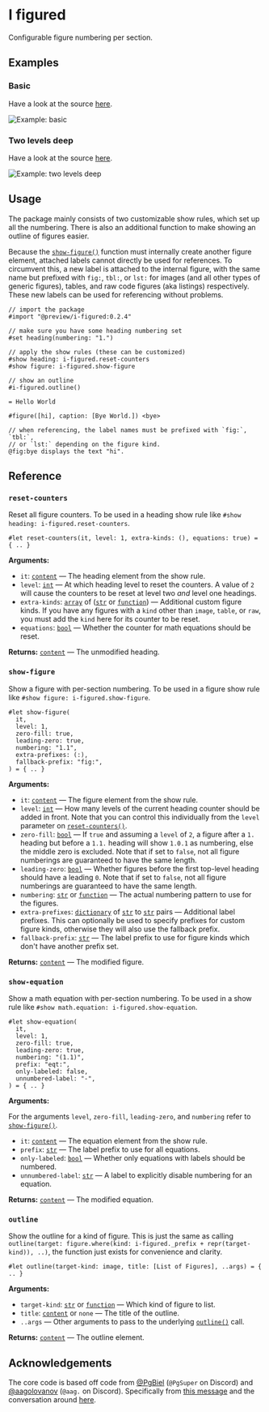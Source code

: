 # I figured

Configurable figure numbering per section.

## Examples

### Basic

Have a look at the source [here](./examples/basic.typ).

![Example: basic](./examples/basic.png)

### Two levels deep

Have a look at the source [here](./examples/level-two.typ).

![Example: two levels deep](./examples/level-two.png)

## Usage

The package mainly consists of two customizable show rules, which set up all the
numbering. There is also an additional function to make showing an outline of
figures easier.

Because the [`show-figure()`](#show-figure) function must internally create
another figure element, attached labels cannot directly be used for references.
To circumvent this, a new label is attached to the internal figure, with the
same name but prefixed with `fig:`, `tbl:`, or `lst:` for images (and all other
types of generic figures), tables, and raw code figures (aka listings)
respectively. These new labels can be used for referencing without problems.

```typ
// import the package
#import "@preview/i-figured:0.2.4"

// make sure you have some heading numbering set
#set heading(numbering: "1.")

// apply the show rules (these can be customized)
#show heading: i-figured.reset-counters
#show figure: i-figured.show-figure

// show an outline
#i-figured.outline()

= Hello World

#figure([hi], caption: [Bye World.]) <bye>

// when referencing, the label names must be prefixed with `fig:`, `tbl:`,
// or `lst:` depending on the figure kind.
@fig:bye displays the text "hi".
```

## Reference

### `reset-counters`

Reset all figure counters. To be used in a heading show rule like
`#show heading: i-figured.reset-counters`.

```typ
#let reset-counters(it, level: 1, extra-kinds: (), equations: true) = { .. }
```

**Arguments:**

- `it`: [`content`] &mdash; The heading element from the show rule.
- `level`: [`int`] &mdash; At which heading level to reset the counters. A value
  of `2` will cause the counters to be reset at level two _and_ level one
  headings.
- `extra-kinds`: [`array`] of ([`str`] or [`function`]) &mdash; Additional
  custom figure kinds. If you have any figures with a `kind` other than `image`,
  `table`, or `raw`, you must add the `kind` here for its counter to be reset.
- `equations`: [`bool`] &mdash; Whether the counter for math equations should be
  reset.

**Returns:** [`content`] &mdash; The unmodified heading.

### `show-figure`

Show a figure with per-section numbering. To be used in a figure show rule like
`#show figure: i-figured.show-figure`.

```typ
#let show-figure(
  it,
  level: 1,
  zero-fill: true,
  leading-zero: true,
  numbering: "1.1",
  extra-prefixes: (:),
  fallback-prefix: "fig:",
) = { .. }
```

**Arguments:**

- `it`: [`content`] &mdash; The figure element from the show rule.
- `level`: [`int`] &mdash; How many levels of the current heading counter should
  be added in front. Note that you can control this individually from the
  `level` parameter on [`reset-counters()`](#reset-counters).
- `zero-fill`: [`bool`] &mdash; If `true` and assuming a `level` of `2`, a
  figure after a `1.` heading but before a `1.1.` heading will show `1.0.1` as
  numbering, else the middle zero is excluded. Note that if set to `false`, not
  all figure numberings are guaranteed to have the same length.
- `leading-zero`: [`bool`] &mdash; Whether figures before the first top-level
  heading should have a leading `0`. Note that if set to `false`, not all figure
  numberings are guaranteed to have the same length.
- `numbering`: [`str`] or [`function`] &mdash; The actual numbering pattern to
  use for the figures.
- `extra-prefixes`: [`dictionary`] of [`str`] to [`str`] pairs &mdash;
  Additional label prefixes. This can optionally be used to specify prefixes for
  custom figure kinds, otherwise they will also use the fallback prefix.
- `fallback-prefix`: [`str`] &mdash; The label prefix to use for figure kinds
  which don't have another prefix set.

**Returns:** [`content`] &mdash; The modified figure.

### `show-equation`

Show a math equation with per-section numbering. To be used in a show rule like
`#show math.equation: i-figured.show-equation`.

```typ
#let show-equation(
  it,
  level: 1,
  zero-fill: true,
  leading-zero: true,
  numbering: "(1.1)",
  prefix: "eqt:",
  only-labeled: false,
  unnumbered-label: "-",
) = { .. }
```

**Arguments:**

For the arguments `level`, `zero-fill`, `leading-zero`, and `numbering` refer to
[`show-figure()`](#show-figure).

- `it`: [`content`] &mdash; The equation element from the show rule.
- `prefix`: [`str`] &mdash; The label prefix to use for all equations.
- `only-labeled`: [`bool`] &mdash; Whether only equations with labels should be
  numbered.
- `unnumbered-label`: [`str`] &mdash; A label to explicitly disable numbering
  for an equation.

**Returns:** [`content`] &mdash; The modified equation.

### `outline`

Show the outline for a kind of figure. This is just the same as calling
`outline(target: figure.where(kind: i-figured._prefix + repr(target-kind)), ..)`,
the function just exists for convenience and clarity.

```typ
#let outline(target-kind: image, title: [List of Figures], ..args) = { .. }
```

**Arguments:**

- `target-kind`: [`str`] or [`function`] &mdash; Which kind of figure to list.
- `title`: [`content`] or `none` &mdash; The title of the outline.
- `..args` &mdash; Other arguments to pass to the underlying
  [`outline()`](https://typst.app/docs/reference/meta/outline/) call.

**Returns:** [`content`] &mdash; The outline element.

[`str`]: https://typst.app/docs/reference/foundations/str/
[`int`]: https://typst.app/docs/reference/foundations/int/
[`bool`]: https://typst.app/docs/reference/foundations/bool/
[`content`]: https://typst.app/docs/reference/foundations/content/
[`function`]: https://typst.app/docs/reference/foundations/function/
[`array`]: https://typst.app/docs/reference/foundations/array/
[`dictionary`]: https://typst.app/docs/reference/foundations/dictionary/

## Acknowledgements

The core code is based off code from [@PgBiel](https://github.com/PgBiel)
(`@PgSuper` on Discord) and [@aagolovanov](https://github.com/aagolovanov)
(`@aag.` on Discord). Specifically from
[this message](https://discord.com/channels/1054443721975922748/1088371919725793360/1158534418760224809)
and the conversation around
[here](https://discord.com/channels/1054443721975922748/1088371919725793360/1159172567282749561).
